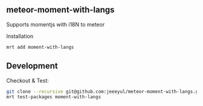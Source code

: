 ## meteor-moment-with-langs


Supports momentjs with i18N to meteor

Installation

```bash
mrt add moment-with-langs
```

## Development

Checkout & Test:
```bash
git clone --recursive git@github.com:jeeeyul/meteor-moment-with-langs.git moment-with-langs
mrt test-packages moment-with-langs
```

